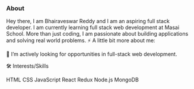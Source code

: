 ### About

Hey there, I am Bhairaveswar Reddy and I am an aspiring full stack developer. I am currently learning full stack web development at Masai School. More than just coding, I am passionate about building applications and solving real world problems.
⚡ A little bit more about me:

👯 I’m actively looking for opportunities in full-stack web development.

🛠 Interests/Skills

HTML  CSS  JavaScript  React  Redux  Node.js  MongoDB 


